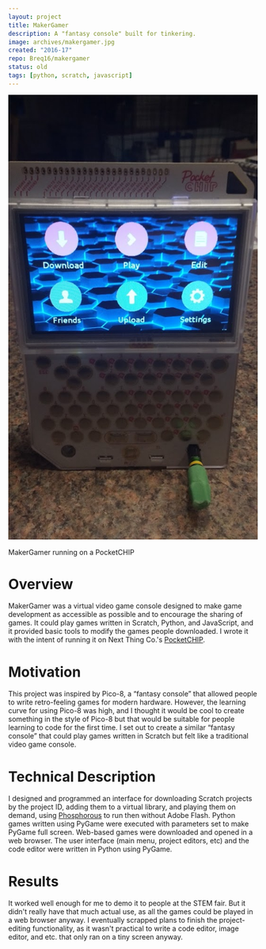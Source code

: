```yaml
---
layout: project
title: MakerGamer
description: A "fantasy console" built for tinkering.
image: archives/makergamer.jpg
created: "2016-17"
repo: Breq16/makergamer
status: old
tags: [python, scratch, javascript]
---
```


![](../images/archives/makergamer.jpg)

<Caption>
MakerGamer running on a PocketCHIP
</Caption>

# Overview

MakerGamer was a virtual video game console designed to make game development as accessible as possible and to encourage the sharing of games. It could play games written in Scratch, Python, and JavaScript, and it provided basic tools to modify the games people downloaded. I wrote it with the intent of running it on Next Thing Co.'s [PocketCHIP](https://www.theverge.com/circuitbreaker/2016/7/19/12227806/pocketchip-review-portable-linux-computer).

# Motivation

This project was inspired by Pico-8, a “fantasy console” that allowed people to write retro-feeling games for modern hardware. However, the learning curve for using Pico-8 was high, and I thought it would be cool to create something in the style of Pico-8 but that would be suitable for people learning to code for the first time. I set out to create a similar “fantasy console” that could play games written in Scratch but felt like a traditional video game console.

# Technical Description

I designed and programmed an interface for downloading Scratch projects by the project ID, adding them to a virtual library, and playing them on demand, using [Phosphorous](https://phosphorus.github.io/) to run then without Adobe Flash. Python games written using PyGame were executed with parameters set to make PyGame full screen. Web-based games were downloaded and opened in a web browser. The user interface (main menu, project editors, etc) and the code editor were written in Python using PyGame.

# Results

It worked well enough for me to demo it to people at the STEM fair. But it didn't really have that much actual use, as all the games could be played in a web browser anyway. I eventually scrapped plans to finish the project-editing functionality, as it wasn't practical to write a code editor, image editor, and etc. that only ran on a tiny screen anyway.
